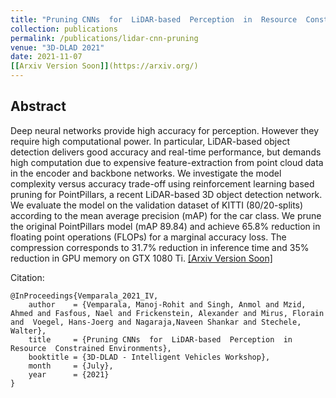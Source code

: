 ```yaml
---
title: "Pruning CNNs  for  LiDAR-based  Perception  in  Resource  Constrained Environments"
collection: publications
permalink: /publications/lidar-cnn-pruning
venue: "3D-DLAD 2021"
date: 2021-11-07
[[Arxiv Version Soon]](https://arxiv.org/)
---
```


## Abstract
Deep  neural  networks  provide  high  accuracy  for perception.  However  they  require  high  computational  power. In particular, LiDAR-based object detection delivers good accuracy and real-time performance, but demands high computation due   to   expensive   feature-extraction   from   point   cloud   data in  the  encoder  and  backbone  networks.  We  investigate  the model complexity versus accuracy trade-off using reinforcement learning based pruning for PointPillars, a recent LiDAR-based 3D  object  detection  network.  We  evaluate  the  model  on  the validation dataset of KITTI (80/20-splits) according to the mean average precision (mAP) for the car class. We prune the original PointPillars model (mAP 89.84) and achieve 65.8% reduction in floating point operations (FLOPs) for a marginal accuracy loss. The  compression  corresponds  to  31.7%  reduction  in  inference time  and  35%  reduction  in  GPU  memory  on  GTX  1080  Ti.
[[Arxiv Version Soon]](https://arxiv.org/)

Citation:
    
    @InProceedings{Vemparala_2021_IV,
        author    = {Vemparala, Manoj-Rohit and Singh, Anmol and Mzid, Ahmed and Fasfous, Nael and Frickenstein, Alexander and Mirus, Florain and  Voegel, Hans-Joerg and Nagaraja,Naveen Shankar and Stechele, Walter},
        title     = {Pruning CNNs  for  LiDAR-based  Perception  in  Resource  Constrained Environments},
        booktitle = {3D-DLAD - Intelligent Vehicles Workshop},
        month     = {July},
        year      = {2021}
    }